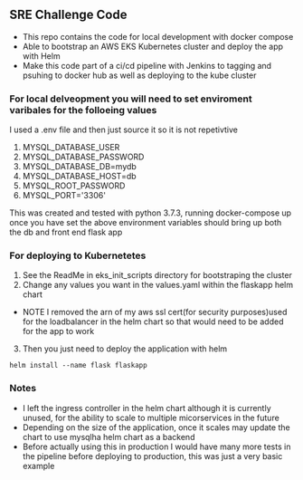 ## SRE Challenge Code
* This repo contains the code for local development with docker compose
* Able to bootstrap an AWS EKS Kubernetes cluster and deploy the app with Helm
* Make this code part of a ci/cd pipeline with Jenkins to tagging and psuhing to docker hub as well as deploying to the kube cluster

### For local delveopment you will need to set enviroment varibales for the folloeing values
I used a .env file and then just source it so it is not repetivtive
1. MYSQL_DATABASE_USER
2. MYSQL_DATABASE_PASSWORD
3. MYSQL_DATABASE_DB=mydb
4. MYSQL_DATABASE_HOST=db
5. MYSQL_ROOT_PASSWORD
6. MYSQL_PORT='3306'

This was created and tested with python 3.7.3, running docker-compose up once you have set the above environment variables should bring up both the db and front end flask app 

### For deploying to Kubernetetes 
1. See the ReadMe in eks_init_scripts directory for bootstraping the cluster
2. Change any values you want in the values.yaml within the flaskapp helm chart
+ NOTE I removed the arn of my aws ssl cert(for security purposes)used for the loadbalancer in the helm chart so that would need to be added for the app to work
3. Then you just need to deploy the application with helm
```shell
helm install --name flask flaskapp
```
### Notes 
+ I left the ingress controller in the helm chart although it is currently unused, for the ability to scale to multiple micorservices in the future
+ Depending on the size of the application, once it scales may update the chart to use mysqlha helm chart as a backend
+ Before actually using this in production I would have many more tests in the pipeline before deploying to production, this was just a very basic example
